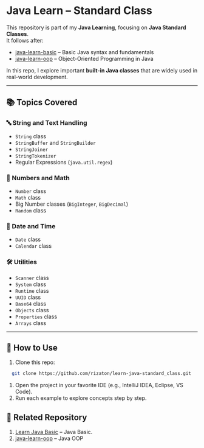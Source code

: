 # Java Learn – Standard Class

This repository is part of my **Java Learning**, focusing on **Java Standard Classes**.  
It follows after:

- [java-learn-basic](https://github.com/rizaton/java-learn-basic) – Basic Java syntax and fundamentals
- [java-learn-oop](https://github.com/rizaton/java-learn-oop) – Object-Oriented Programming in Java

In this repo, I explore important **built-in Java classes** that are widely used in real-world development.

---

## 📚 Topics Covered

### 🔤 String and Text Handling
- `String` class
- `StringBuffer` and `StringBuilder`
- `StringJoiner`
- `StringTokenizer`
- Regular Expressions (`java.util.regex`)

### 🔢 Numbers and Math
- `Number` class
- `Math` class
- Big Number classes (`BigInteger`, `BigDecimal`)
- `Random` class

### 📅 Date and Time
- `Date` class
- `Calendar` class

### 🛠️ Utilities
- `Scanner` class
- `System` class
- `Runtime` class
- `UUID` class
- `Base64` class
- `Objects` class
- `Properties` class
- `Arrays` class

---

## 🚀 How to Use
1. Clone this repo:
```bash
  git clone https://github.com/rizaton/learn-java-standard_class.git
```
1. Open the project in your favorite IDE (e.g., IntelliJ IDEA, Eclipse, VS Code).
2. Run each example to explore concepts step by step.

## 🧩 Related Repository
1. [Learn Java Basic](https://github.com/rizaton/learn-java-basic) – Java Basic.
2. [java-learn-oop](https://github.com/yourusername/java-learn-oop) – Java OOP